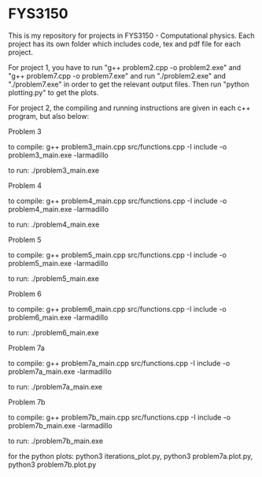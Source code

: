 # FYS3150

This is my repository for projects in FYS3150 - Computational physics. Each project has its own folder which includes code, tex and pdf file for each project. 

For project 1, you have to run "g++ problem2.cpp -o problem2.exe" and "g++ problem7.cpp -o problem7.exe" and run "./problem2.exe" and "./problem7.exe" in order to get the relevant output files. Then run "python plotting.py" to get the plots.

For project 2, the compiling and running instructions are given in each c++ program, but also below:

Problem 3

to compile: g++ problem3_main.cpp src/functions.cpp -I include -o problem3_main.exe -larmadillo

to run: ./problem3_main.exe

Problem 4

to compile: g++ problem4_main.cpp src/functions.cpp -I include -o problem4_main.exe -larmadillo

to run: ./problem4_main.exe

Problem 5

to compile: g++ problem5_main.cpp src/functions.cpp -I include -o problem5_main.exe -larmadillo

to run: ./problem5_main.exe

Problem 6

to compile: g++ problem6_main.cpp src/functions.cpp -I include -o problem6_main.exe -larmadillo

to run: ./problem6_main.exe

Problem 7a

to compile: g++ problem7a_main.cpp src/functions.cpp -I include -o problem7a_main.exe -larmadillo

to run: ./problem7a_main.exe

Problem 7b

to compile: g++ problem7b_main.cpp src/functions.cpp -I include -o problem7b_main.exe -larmadillo

to run: ./problem7b_main.exe

for the python plots: python3 iterations_plot.py, python3 problem7a.plot.py, python3 problem7b.plot.py
